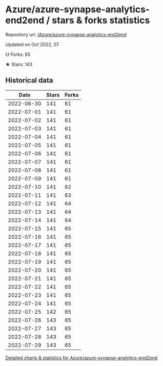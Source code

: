 # Azure/azure-synapse-analytics-end2end / stars & forks statistics

Repository url: [/Azure/azure-synapse-analytics-end2end](https://github.com/Azure/azure-synapse-analytics-end2end)

Updated on Oct 2022, 07

☋ Forks: 65

★ Stars: 143

## Historical data
| Date | Stars | Forks |
|------|-------|-------|
| 2022-06-30 | 141 | 61 | 
| 2022-07-01 | 141 | 61 | 
| 2022-07-02 | 141 | 61 | 
| 2022-07-03 | 141 | 61 | 
| 2022-07-04 | 141 | 61 | 
| 2022-07-05 | 141 | 61 | 
| 2022-07-06 | 141 | 61 | 
| 2022-07-07 | 141 | 61 | 
| 2022-07-08 | 141 | 61 | 
| 2022-07-09 | 141 | 61 | 
| 2022-07-10 | 141 | 62 | 
| 2022-07-11 | 141 | 63 | 
| 2022-07-12 | 141 | 64 | 
| 2022-07-13 | 141 | 64 | 
| 2022-07-14 | 141 | 64 | 
| 2022-07-15 | 141 | 65 | 
| 2022-07-16 | 141 | 65 | 
| 2022-07-17 | 141 | 65 | 
| 2022-07-18 | 141 | 65 | 
| 2022-07-19 | 141 | 65 | 
| 2022-07-20 | 141 | 65 | 
| 2022-07-21 | 141 | 65 | 
| 2022-07-22 | 141 | 65 | 
| 2022-07-23 | 141 | 65 | 
| 2022-07-24 | 141 | 65 | 
| 2022-07-25 | 142 | 65 | 
| 2022-07-26 | 143 | 65 | 
| 2022-07-27 | 143 | 65 | 
| 2022-07-28 | 143 | 65 | 
| 2022-07-29 | 143 | 65 | 


[Detailed charts & statistics for Azure/azure-synapse-analytics-end2end](https://reviewgithub.com/rep/Azure/azure-synapse-analytics-end2end)
